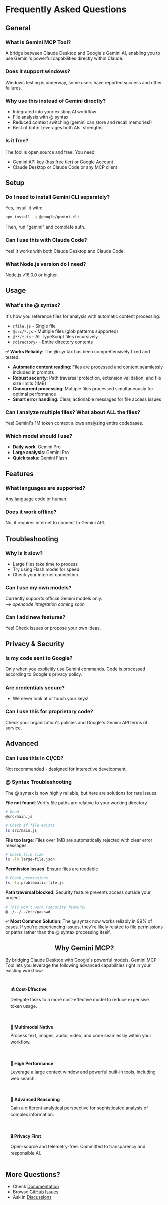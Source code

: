 # Frequently Asked Questions

## General

### What is Gemini MCP Tool?
A bridge between Claude Desktop and Google's Gemini AI, enabling you to use Gemini's powerful capabilities directly within Claude.

### Does it support windows?
Windows testing is underway, some users have reported success and other failures.

### Why use this instead of Gemini directly?
- Integrated into your existing AI workflow
- File analysis with @ syntax
- Reduced context switching (gemini can store and recall memories!)
- Best of both: Leverages both AIs' strengths

### Is it free?
The tool is open source and free. You need:
- Gemini API key (has free tier) or Google Account
- Claude Desktop or Claude Code or any MCP client

## Setup

### Do I need to install Gemini CLI separately?
Yes, install it with:
```bash
npm install -g @google/gemini-cli
```
Then, run "gemini" and complete auth.

### Can I use this with Claude Code?
Yes! It works with both Claude Desktop and Claude Code.

### What Node.js version do I need?
Node.js v16.0.0 or higher.

## Usage

### What's the @ syntax?
It's how you reference files for analysis with automatic content processing:
- `@file.js` - Single file
- `@src/*.js` - Multiple files (glob patterns supported)
- `@**/*.ts` - All TypeScript files recursively
- `@directory/` - Entire directory contents

**✅ Works Reliably**: The @ syntax has been comprehensively fixed and tested:
- **Automatic content reading**: Files are processed and content seamlessly included in prompts
- **Robust security**: Path traversal protection, extension validation, and file size limits (1MB)
- **Concurrent processing**: Multiple files processed simultaneously for optimal performance
- **Smart error handling**: Clear, actionable messages for file access issues

### Can I analyze multiple files? What about ALL the files?
Yes! Gemini's 1M token context allows analyzing entire codebases.

### Which model should I use?
- **Daily work**: Gemini Pro
- **Large analysis**: Gemini Pro
- **Quick tasks**: Gemini Flash

## Features

### What languages are supported?
Any language code or human.

### Does it work offline?
No, it requires internet to connect to Gemini API.

## Troubleshooting

### Why is it slow?
- Large files take time to process
- Try using Flash model for speed
- Check your internet connection

### Can I use my own models?
Currently supports official Gemini models only.<br>
*--> opencode integration coming soon*

### Can I add new features?
Yes! Check issues or propose your own ideas.

## Privacy & Security

### Is my code sent to Google?
Only when you explicitly use Gemini commands. Code is processed according to Google's privacy policy.

### Are credentials secure?
- We never look at or touch your keys!

### Can I use this for proprietary code?
Check your organization's policies and Google's Gemini API terms of service.

## Advanced

### Can I use this in CI/CD?
Not recommended - designed for interactive development.

### @ Syntax Troubleshooting
The @ syntax is now highly reliable, but here are solutions for rare issues:

**File not found**: Verify file paths are relative to your working directory
```bash
# Good
@src/main.js

# Check if file exists
ls src/main.js
```

**File too large**: Files over 1MB are automatically rejected with clear error messages
```bash
# Check file size  
ls -lh large-file.json
```

**Permission issues**: Ensure files are readable
```bash
# Check permissions
ls -la problematic-file.js
```

**Path traversal blocked**: Security feature prevents access outside your project
```bash
# This won't work (security feature)
@../../../etc/passwd
```

**✅ Most Common Solution**: The @ syntax now works reliably in 99% of cases. If you're experiencing issues, they're likely related to file permissions or paths rather than the @ syntax processing itself.

<div style="text-align: center;">

## Why Gemini MCP?

</div>

By bridging Claude Desktop with Google's powerful models, Gemini MCP Tool lets you leverage the following advanced capabilities right in your existing workflow:

<div style="display: grid; grid-template-columns: repeat(auto-fit, minmax(250px, 1fr)); gap: 16px; margin: 24px 0;">
  <div style="background: var(--vp-c-bg-soft); padding: 16px; border-radius: 8px; border: 1px solid var(--vp-c-divider);">
    <h4 style="margin: 0 0 8px 0; color: var(--vp-c-brand);">💰 Cost-Effective</h4>
    <p style="margin: 0; font-size: 14px; line-height: 1.5;">Delegate tasks to a more cost-effective model to reduce expensive token usage.</p>
  </div>
  
  <div style="background: var(--vp-c-bg-soft); padding: 16px; border-radius: 8px; border: 1px solid var(--vp-c-divider);">
    <h4 style="margin: 0 0 8px 0; color: var(--vp-c-brand);">🎯 Multimodal Native</h4>
    <p style="margin: 0; font-size: 14px; line-height: 1.5;">Process text, images, audio, video, and code seamlessly within your workflow.</p>
  </div>
  
  <div style="background: var(--vp-c-bg-soft); padding: 16px; border-radius: 8px; border: 1px solid var(--vp-c-divider);">
    <h4 style="margin: 0 0 8px 0; color: var(--vp-c-brand);">🚀 High Performance</h4>
    <p style="margin: 0; font-size: 14px; line-height: 1.5;">Leverage a large context window and powerful built-in tools, including web search.</p>
  </div>
  
  <div style="background: var(--vp-c-bg-soft); padding: 16px; border-radius: 8px; border: 1px solid var(--vp-c-divider);">
    <h4 style="margin: 0 0 8px 0; color: var(--vp-c-brand);">🧠 Advanced Reasoning</h4>
    <p style="margin: 0; font-size: 14px; line-height: 1.5;">Gain a different analytical perspective for sophisticated analysis of complex information.</p>
  </div>
  
  <div style="background: var(--vp-c-bg-soft); padding: 16px; border-radius: 8px; border: 1px solid var(--vp-c-divider);">
    <h4 style="margin: 0 0 8px 0; color: var(--vp-c-brand);">🔒 Privacy First</h4>
    <p style="margin: 0; font-size: 14px; line-height: 1.5;">Open-source and telemetry-free. Committed to transparency and responsible AI.</p>
  </div>
</div>

## More Questions?

- Check [Documentation](/)
- Browse [GitHub Issues](https://github.com/jamubc/gemini-mcp-tool/issues)
- Ask in [Discussions](https://github.com/jamubc/gemini-mcp-tool/discussions)